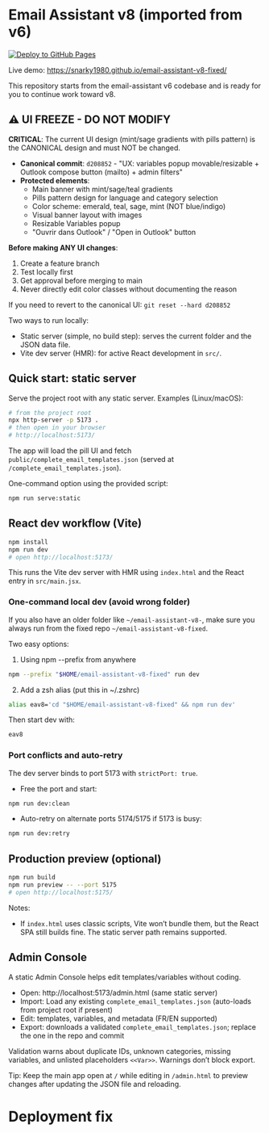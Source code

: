 # Email Assistant v8 (imported from v6)

[![Deploy to GitHub Pages](https://github.com/snarky1980/email-assistant-v8-fixed/actions/workflows/deploy.yml/badge.svg)](https://github.com/snarky1980/email-assistant-v8-fixed/actions/workflows/deploy.yml)

Live demo: https://snarky1980.github.io/email-assistant-v8-fixed/

This repository starts from the email-assistant v6 codebase and is ready for you to continue work toward v8.

## ⚠️ UI FREEZE - DO NOT MODIFY

**CRITICAL**: The current UI design (mint/sage gradients with pills pattern) is the CANONICAL design and must NOT be changed.

- **Canonical commit**: `d208852` - "UX: variables popup movable/resizable + Outlook compose button (mailto) + admin filters"
- **Protected elements**:
  - Main banner with mint/sage/teal gradients
  - Pills pattern design for language and category selection
  - Color scheme: emerald, teal, sage, mint (NOT blue/indigo)
  - Visual banner layout with images
  - Resizable Variables popup
  - "Ouvrir dans Outlook" / "Open in Outlook" button

**Before making ANY UI changes**:
1. Create a feature branch
2. Test locally first
3. Get approval before merging to main
4. Never directly edit color classes without documenting the reason

If you need to revert to the canonical UI: `git reset --hard d208852`

Two ways to run locally:

- Static server (simple, no build step): serves the current folder and the JSON data file.
- Vite dev server (HMR): for active React development in `src/`.

## Quick start: static server

Serve the project root with any static server. Examples (Linux/macOS):

```bash
# from the project root
npx http-server -p 5173 .
# then open in your browser
# http://localhost:5173/
```

The app will load the pill UI and fetch `public/complete_email_templates.json` (served at `/complete_email_templates.json`).

One-command option using the provided script:

```bash
npm run serve:static
```

## React dev workflow (Vite)

```bash
npm install
npm run dev
# open http://localhost:5173/
```

This runs the Vite dev server with HMR using `index.html` and the React entry in `src/main.jsx`.

### One-command local dev (avoid wrong folder)

If you also have an older folder like `~/email-assistant-v8-`, make sure you always run from the fixed repo `~/email-assistant-v8-fixed`.

Two easy options:

1) Using npm --prefix from anywhere

```bash
npm --prefix "$HOME/email-assistant-v8-fixed" run dev
```

2) Add a zsh alias (put this in ~/.zshrc)

```bash
alias eav8='cd "$HOME/email-assistant-v8-fixed" && npm run dev'
```

Then start dev with:

```bash
eav8
```

### Port conflicts and auto-retry

The dev server binds to port 5173 with `strictPort: true`.

- Free the port and start:

```bash
npm run dev:clean
```

- Auto-retry on alternate ports 5174/5175 if 5173 is busy:

```bash
npm run dev:retry
```

## Production preview (optional)

```bash
npm run build
npm run preview -- --port 5175
# open http://localhost:5175/
```

Notes:
- If `index.html` uses classic scripts, Vite won’t bundle them, but the React SPA still builds fine. The static server path remains supported.

## Admin Console

A static Admin Console helps edit templates/variables without coding.

- Open: http://localhost:5173/admin.html (same static server)
- Import: Load any existing `complete_email_templates.json` (auto-loads from project root if present)
- Edit: templates, variables, and metadata (FR/EN supported)
- Export: downloads a validated `complete_email_templates.json`; replace the one in the repo and commit

Validation warns about duplicate IDs, unknown categories, missing variables, and unlisted placeholders `<<Var>>`. Warnings don’t block export.

Tip: Keep the main app open at `/` while editing in `/admin.html` to preview changes after updating the JSON file and reloading.
# Deployment fix

